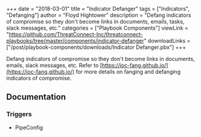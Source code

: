 +++
date = "2018-03-01"
title = "Indicator Defanger"
tags = ["Indicators", "Defanging"]
author = "Floyd Hightower"
description = "Defang indicators of compromise so they don't become links in documents, emails, tasks, slack messages, etc."
categories = ["Playbook Components"]
viewLink = "https://github.com/ThreatConnect-Inc/threatconnect-playbooks/tree/master/components/indicator-defanger"
downloadLinks = ["/post/playbook-components/downloads/Indicator Defanger.pbx"]
+++

Defang indicators of compromise so they don't become links in documents, emails, slack messages, etc. Refer to [https://ioc-fang.github.io/](https://ioc-fang.github.io/) for more details on fanging and defanging indicators of compromise.

## Documentation

### Triggers

- PipeConfig
